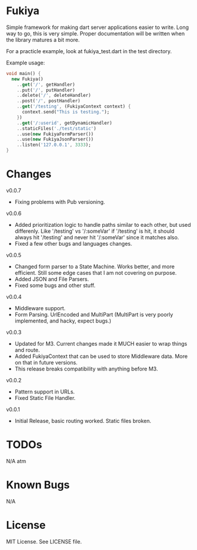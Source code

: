 Fukiya
======
Simple framework for making dart server applications easier to write. Long way to go, this is very simple.
Proper documentation will be written when the library matures a bit more.

For a practicle example, look at fukiya_test.dart in the test directory.

Example usage:
```dart
void main() {
  new Fukiya()
    ..get('/', getHandler)
    ..put('/', putHandler)
    ..delete('/', deleteHandler)
    ..post('/', postHandler)
    ..get('/testing', (FukiyaContext context) {
      context.send("This is testing.");
    })
    ..get('/:userid', getDynamicHandler)
    ..staticFiles('./test/static')
    ..use(new FukiyaFormParser())
    ..use(new FukiyaJsonParser())
    ..listen('127.0.0.1', 3333);
}
```

Changes
=======
v0.0.7
- Fixing problems with Pub versioning.

v0.0.6
- Added prioritization logic to handle paths similar to each other, but used differenly. Like '/testing' vs '/:someVar' if '/testing' is hit, it should always hit '/testing' and never hit '/:someVar' since it matches also.
- Fixed a few other bugs and languages changes.

v0.0.5
- Changed form parser to a State Machine. Works better, and more efficient. Still some edge cases that I am not covering on purpose.
- Added JSON and File Parsers.
- Fixed some bugs and other stuff.

v0.0.4
- Middleware support.
- Form Parsing. UrlEncoded and MultiPart (MultiPart is very poorly implemented, and hacky, expect bugs.)

v0.0.3
- Updated for M3. Current changes made it MUCH easier to wrap things and route.
- Added FukiyaContext that can be used to store Middleware data. More on that in future versions.
- This release breaks compatibility with anything before M3.

v0.0.2
- Pattern support in URLs.
- Fixed Static File Handler.

v0.0.1
- Initial Release, basic routing worked. Static files broken.

TODOs
=====
N/A atm

Known Bugs
==========
N/A

License
=======
MIT License. See LICENSE file.
